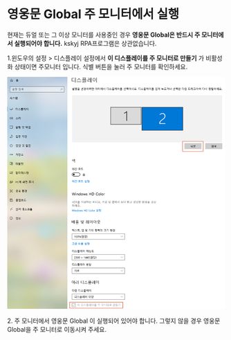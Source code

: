 # 영웅문 Global 주 모니터에서 실행

현재는 듀얼 또는 그 이상 모니터를 사용중인 경우 **영웅문 Global은 반드시 주 모니터에서 실행되어야 합니다.** kskyj RPA프로그램은 상관없습니다.&#x20;



1.윈도우의 설정 > 디스플레이 설정에서 **이 디스플레이를 주 모니터로 만들기** 가 비활성화 상태이면 주모니터 입니다. 식별 버튼을 눌러 주 모니터를 확인하세요.

![](<../../.gitbook/assets/image (37).png>)



2\. 주 모니터에서 영웅문 Global 이 실행되어 있어야 합니다. 그렇지 않을 경우 영웅문 Global을 주 모니터로 이동시켜 주세요.
